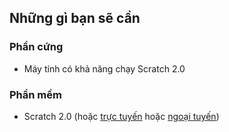 ## Những gì bạn sẽ cần

### Phần cứng

+ Máy tính có khả năng chạy Scratch 2.0

### Phần mềm

+ Scratch 2.0 (hoặc [trực tuyến](https://scratch.mit.edu/projects/editor/) hoặc [ngoại tuyến](https://scratch.mit.edu/scratch2download/))